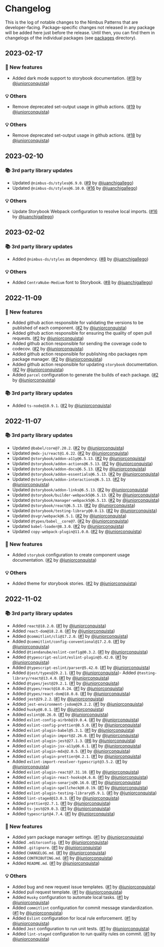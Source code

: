 # Changelog

This is the log of notable changes to the Nimbus Patterns that are developer-facing.
Package-specific changes not released in any package will be added here just before the release. Until then, you can find them in changelogs of the individual packages (see [packages](./packages) directory).

## 2023-02-17

### 🎉 New features

- Added dark mode support to storybook documentation. ([#19](https://github.com/TiendaNube/nimbus-design-system/pull/18) by [@juniorconquista](https://github.com/juniorconquista))

### 💡 Others

- Remove deprecated set-output usage in github actions. ([#19](https://github.com/TiendaNube/nimbus-design-system/pull/18) by [@juniorconquista](https://github.com/juniorconquista))

### 💡 Others

- Remove deprecated set-output usage in github actions. ([#18](https://github.com/TiendaNube/nimbus-design-system/pull/18) by [@juniorconquista](https://github.com/juniorconquista))

## 2023-02-10

### 📚 3rd party library updates

- Updated `@nimbus-ds/styles@6.9.0`. ([#9](https://github.com/TiendaNube/nimbus-patterns/pull/9) by [@juanchigallego](https://github.com/juanchigallego))
- Updated `@nimbus-ds/styles@6.10.0`. ([#16](https://github.com/TiendaNube/nimbus-patterns/pull/16) by [@juanchigallego](https://github.com/juanchigallego))

### 💡 Others

- Update Storybook Webpack configuration to resolve local imports. ([#16](https://github.com/TiendaNube/nimbus-patterns/pull/16) by [@juanchigallego](https://github.com/juanchigallego))

## 2023-02-02

### 📚 3rd party library updates

- Added `@nimbus-ds/styles` as dependency. ([#8](https://github.com/TiendaNube/nimbus-patterns/pull/8) by [@juanchigallego](https://github.com/juanchigallego))

### 💡 Others

- Added `CentraNube-Medium` font to Storybook. ([#8](https://github.com/TiendaNube/nimbus-patterns/pull/8) by [@juanchigallego](https://github.com/juanchigallego))

## 2022-11-09

### 🎉 New features

- Added github action responsible for validating the versions to be published of each component. ([#2](https://github.com/TiendaNube/nimbus-patterns/pull/2) by [@juniorconquista](https://github.com/juniorconquista))
- Added github action responsible for ensuring the quality of open pull requests. ([#2](https://github.com/TiendaNube/nimbus-patterns/pull/2) by [@juniorconquista](https://github.com/juniorconquista))
- Added github action responsible for sending the coverage code to codecov. ([#2](https://github.com/TiendaNube/nimbus-patterns/pull/2) by [@juniorconquista](https://github.com/juniorconquista))
- Added github action responsible for publishing nbo packages npm package manager. ([#2](https://github.com/TiendaNube/nimbus-patterns/pull/2) by [@juniorconquista](https://github.com/juniorconquista))
- Added github action responsible for updating `storybook` documentation. ([#2](https://github.com/TiendaNube/nimbus-patterns/pull/2) by [@juniorconquista](https://github.com/juniorconquista))
- Added `parcel` configuration to generate the builds of each package. ([#2](https://github.com/TiendaNube/nimbus-patterns/pull/2) by [@juniorconquista](https://github.com/juniorconquista))

### 📚 3rd party library updates

- Added `ts-node@10.9.1`. ([#2](https://github.com/TiendaNube/nimbus-patterns/pull/2) by [@juniorconquista](https://github.com/juniorconquista))

## 2022-11-07

### 📚 3rd party library updates

- Updated `@babel/core@7.20.2`. ([#2](https://github.com/TiendaNube/nimbus-patterns/pull/2) by [@juniorconquista](https://github.com/juniorconquista))
- Updated `@mdx-js/react@1.6.22`. ([#2](https://github.com/TiendaNube/nimbus-patterns/pull/2) by [@juniorconquista](https://github.com/juniorconquista))
- Updated `@storybook/addon-a11y@6.5.13`. ([#2](https://github.com/TiendaNube/nimbus-patterns/pull/2) by [@juniorconquista](https://github.com/juniorconquista))
- Updated `@storybook/addon-actions@6.5.13`. ([#2](https://github.com/TiendaNube/nimbus-patterns/pull/2) by [@juniorconquista](https://github.com/juniorconquista))
- Updated `@storybook/addon-docs@6.5.13`. ([#2](https://github.com/TiendaNube/nimbus-patterns/pull/2) by [@juniorconquista](https://github.com/juniorconquista))
- Updated `@storybook/addon-essentials@6.5.13`. ([#2](https://github.com/TiendaNube/nimbus-patterns/pull/2) by [@juniorconquista](https://github.com/juniorconquista))
- Updated `@storybook/addon-interactions@6.5.13`. ([#2](https://github.com/TiendaNube/nimbus-patterns/pull/2) by [@juniorconquista](https://github.com/juniorconquista))
- Updated `@storybook/addon-links@6.5.13`. ([#2](https://github.com/TiendaNube/nimbus-patterns/pull/2) by [@juniorconquista](https://github.com/juniorconquista))
- Updated `@storybook/builder-webpack5@6.5.13`. ([#2](https://github.com/TiendaNube/nimbus-patterns/pull/2) by [@juniorconquista](https://github.com/juniorconquista))
- Updated `@storybook/manager-webpack5@6.5.13`. ([#2](https://github.com/TiendaNube/nimbus-patterns/pull/2) by [@juniorconquista](https://github.com/juniorconquista))
- Updated `@storybook/react@6.5.13`. ([#2](https://github.com/TiendaNube/nimbus-patterns/pull/2) by [@juniorconquista](https://github.com/juniorconquista))
- Updated `@storybook/testing-library@0.0.13`. ([#2](https://github.com/TiendaNube/nimbus-patterns/pull/2) by [@juniorconquista](https://github.com/juniorconquista))
- Updated `@svgr/webpack@6.5.1`. ([#2](https://github.com/TiendaNube/nimbus-patterns/pull/2) by [@juniorconquista](https://github.com/juniorconquista))
- Updated `@types/babel__core@7`. ([#2](https://github.com/TiendaNube/nimbus-patterns/pull/2) by [@juniorconquista](https://github.com/juniorconquista))
- Updated `babel-loader@8.3.0`. ([#2](https://github.com/TiendaNube/nimbus-patterns/pull/2) by [@juniorconquista](https://github.com/juniorconquista))
- Updated `copy-webpack-plugin@11.0.0`. ([#2](https://github.com/TiendaNube/nimbus-patterns/pull/2) by [@juniorconquista](https://github.com/juniorconquista))

### 🎉 New features

- Added `storybok` configuration to create component usage documentation. ([#2](https://github.com/TiendaNube/nimbus-patterns/pull/2) by [@juniorconquista](https://github.com/juniorconquista))

### 💡 Others

- Added theme for storybook stories. ([#2](https://github.com/TiendaNube/nimbus-patterns/pull/2) by [@juniorconquista](https://github.com/juniorconquista))

## 2022-11-02

### 📚 3rd party library updates

- Added `react@18.2.0`. ([#1](https://github.com/TiendaNube/nimbus-patterns/pull/1) by [@juniorconquista](https://github.com/juniorconquista))
- Added `react-dom@18.2.0`. ([#1](https://github.com/TiendaNube/nimbus-patterns/pull/1) by [@juniorconquista](https://github.com/juniorconquista))
- Added `@commitlint/cli@17.2.0`. ([#1](https://github.com/TiendaNube/nimbus-patterns/pull/1) by [@juniorconquista](https://github.com/juniorconquista))
- Added `@commitlint/config-conventional@17.2.0`. ([#1](https://github.com/TiendaNube/nimbus-patterns/pull/1) by [@juniorconquista](https://github.com/juniorconquista))
- Added `@tiendanube/eslint-config@0.3.2`. ([#1](https://github.com/TiendaNube/nimbus-patterns/pull/1) by [@juniorconquista](https://github.com/juniorconquista))
- Added `@typescript-eslint/eslint-plugin@5.42.0`. ([#1](https://github.com/TiendaNube/nimbus-patterns/pull/1) by [@juniorconquista](https://github.com/juniorconquista))
- Added `@typescript-eslint/parser@5.42.0`. ([#1](https://github.com/TiendaNube/nimbus-patterns/pull/1) by [@juniorconquista](https://github.com/juniorconquista))
- Added `@jest/types@29.2.1`. ([#1](https://github.com/TiendaNube/nimbus-patterns/pull/1) by [@juniorconquista](https://github.com/juniorconquista))- Added `@testing-library/react@13.4.0`. ([#1](https://github.com/TiendaNube/nimbus-patterns/pull/1) by [@juniorconquista](https://github.com/juniorconquista))
- Added `@types/jest@29.2.1`. ([#1](https://github.com/TiendaNube/nimbus-patterns/pull/1) by [@juniorconquista](https://github.com/juniorconquista))
- Added `@types/react@18.0.24`. ([#1](https://github.com/TiendaNube/nimbus-patterns/pull/1) by [@juniorconquista](https://github.com/juniorconquista))
- Added `@types/react-dom@18.0.8`. ([#1](https://github.com/TiendaNube/nimbus-patterns/pull/1) by [@juniorconquista](https://github.com/juniorconquista))
- Added `jest@29.2.2`. ([#1](https://github.com/TiendaNube/nimbus-patterns/pull/1) by [@juniorconquista](https://github.com/juniorconquista))
- Added `jest-environment-jsdom@29.2.2`. ([#1](https://github.com/TiendaNube/nimbus-patterns/pull/1) by [@juniorconquista](https://github.com/juniorconquista))
- Added `husky@8.0.1`. ([#1](https://github.com/TiendaNube/nimbus-patterns/pull/1) by [@juniorconquista](https://github.com/juniorconquista))
- Added `eslint@8.26.0`. ([#1](https://github.com/TiendaNube/nimbus-patterns/pull/1) by [@juniorconquista](https://github.com/juniorconquista))
- Added `eslint-config-airbnb@19.0.4`. ([#1](https://github.com/TiendaNube/nimbus-patterns/pull/1) by [@juniorconquista](https://github.com/juniorconquista))
- Added `eslint-config-prettier@8.5.0`. ([#1](https://github.com/TiendaNube/nimbus-patterns/pull/1) by [@juniorconquista](https://github.com/juniorconquista))
- Added `eslint-plugin-babel@5.3.1`. ([#1](https://github.com/TiendaNube/nimbus-patterns/pull/1) by [@juniorconquista](https://github.com/juniorconquista))
- Added `eslint-plugin-import@2.26.0`. ([#1](https://github.com/TiendaNube/nimbus-patterns/pull/1) by [@juniorconquista](https://github.com/juniorconquista))
- Added `eslint-plugin-jest@27.1.3`. ([#6](https://github.com/TiendaNube/nimbus-patterns/pull/6) by [@juniorconquista](https://github.com/juniorconquista))
- Added `eslint-plugin-jsx-a11y@6.6.1`. ([#1](https://github.com/TiendaNube/nimbus-patterns/pull/1) by [@juniorconquista](https://github.com/juniorconquista))
- Added `eslint-plugin-mdx@2.0.5`. ([#1](https://github.com/TiendaNube/nimbus-patterns/pull/1) by [@juniorconquista](https://github.com/juniorconquista))
- Added `eslint-plugin-prettier@4.2.1`. ([#1](https://github.com/TiendaNube/nimbus-patterns/pull/1) by [@juniorconquista](https://github.com/juniorconquista))
- Added `eslint-import-resolver-typescript@3.5.2`. ([#1](https://github.com/TiendaNube/nimbus-patterns/pull/1) by [@juniorconquista](https://github.com/juniorconquista))
- Added `eslint-plugin-react@7.31.10`. ([#1](https://github.com/TiendaNube/nimbus-patterns/pull/1) by [@juniorconquista](https://github.com/juniorconquista))
- Added `eslint-plugin-react-hooks@4.6.0`. ([#1](https://github.com/TiendaNube/nimbus-patterns/pull/1) by [@juniorconquista](https://github.com/juniorconquista))
- Added `eslint-plugin-sonarjs@0.16.0`. ([#1](https://github.com/TiendaNube/nimbus-patterns/pull/1) by [@juniorconquista](https://github.com/juniorconquista))
- Added `eslint-plugin-spellcheck@0.0.19`. ([#1](https://github.com/TiendaNube/nimbus-patterns/pull/1) by [@juniorconquista](https://github.com/juniorconquista))
- Added `eslint-plugin-testing-library@5.9.1`. ([#1](https://github.com/TiendaNube/nimbus-patterns/pull/1) by [@juniorconquista](https://github.com/juniorconquista))
- Added `lint-staged@13.0.3`. ([#1](https://github.com/TiendaNube/nimbus-patterns/pull/1) by [@juniorconquista](https://github.com/juniorconquista))
- Added `prettier@2.7.1`. ([#1](https://github.com/TiendaNube/nimbus-patterns/pull/1) by [@juniorconquista](https://github.com/juniorconquista))
- Added `ts-jest@29.0.3`. ([#1](https://github.com/TiendaNube/nimbus-patterns/pull/1) by [@juniorconquista](https://github.com/juniorconquista))
- Added `typescript@4.7.4`. ([#1](https://github.com/TiendaNube/nimbus-patterns/pull/1) by [@juniorconquista](https://github.com/juniorconquista))

### 🎉 New features

- Added yarn package manager settings. ([#1](https://github.com/TiendaNube/nimbus-patterns/pull/1) by [@juniorconquista](https://github.com/juniorconquista))
- Added `.editorconfig`. ([#1](https://github.com/TiendaNube/nimbus-patterns/pull/1) by [@juniorconquista](https://github.com/juniorconquista))
- Added `.gitignore`. ([#1](https://github.com/TiendaNube/nimbus-patterns/pull/1) by [@juniorconquista](https://github.com/juniorconquista))
- Added `CHANGELOG.md`. ([#1](https://github.com/TiendaNube/nimbus-patterns/pull/1) by [@juniorconquista](https://github.com/juniorconquista))
- Added `CONTRIBUTING.md`. ([#1](https://github.com/TiendaNube/nimbus-patterns/pull/1) by [@juniorconquista](https://github.com/juniorconquista))
- Added `README.md`. ([#1](https://github.com/TiendaNube/nimbus-patterns/pull/1) by [@juniorconquista](https://github.com/juniorconquista))

### 💡 Others

- Added bug and new request issue templates. ([#1](https://github.com/TiendaNube/nimbus-patterns/pull/1) by [@juniorconquista](https://github.com/juniorconquista))
- Added pull request template. ([#1](https://github.com/TiendaNube/nimbus-patterns/pull/1) by [@juniorconquista](https://github.com/juniorconquista))
- Added `Husky` configuration to automate local tasks. ([#1](https://github.com/TiendaNube/nimbus-patterns/pull/1) by [@juniorconquista](https://github.com/juniorconquista))
- Added `commitlint` configuration for commit message standardization. ([#1](https://github.com/TiendaNube/nimbus-patterns/pull/1) by [@juniorconquista](https://github.com/juniorconquista))
- Added `Eslint` configuration for local rule enforcement. ([#1](https://github.com/TiendaNube/nimbus-patterns/pull/1) by [@juniorconquista](https://github.com/juniorconquista))
- Added `Jest` configuration to run unit tests. ([#1](https://github.com/TiendaNube/nimbus-patterns/pull/1) by [@juniorconquista](https://github.com/juniorconquista))
- Added `lint-staged` configuration to run quality rules on commit. ([#1](https://github.com/TiendaNube/nimbus-patterns/pull/1) by [@juniorconquista](https://github.com/juniorconquista))

<!-- ### 🛠 Breaking changes -->

<!-- ### 🐛 Bug fixes -->

<!-- ### ⚠️ Notices -->
